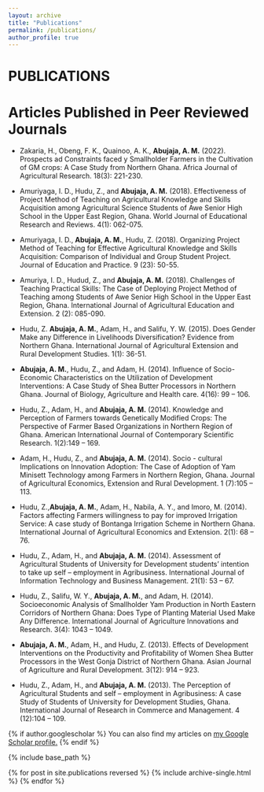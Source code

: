 ```yaml
---
layout: archive
title: "Publications"
permalink: /publications/
author_profile: true
---
```



PUBLICATIONS
======


# Articles Published in Peer Reviewed Journals

* Zakaria, H., Obeng, F. K., Quainoo, A. K., **Abujaja, A. M.** (2022). Prospects ad Constraints faced y Smallholder Farmers in the Cultivation of GM crops: A Case Study from Northern Ghana. Africa Journal of Agricultural Research. 18(3): 221-230.

* Amuriyaga, I. D., Hudu, Z., and **Abujaja, A. M.** (2018). Effectiveness of Project Method of Teaching on Agricultural Knowledge and Skills Acquisition among Agricultural Science Students of Awe Senior High School in the Upper East Region, Ghana. World Journal of Educational Research and Reviews. 4(1): 062-075.

* Amuriyaga, I. D., **Abujaja, A. M.**, Hudu, Z. (2018). Organizing Project Method of Teaching for Effective Agricultural Knowledge and Skills Acquisition: Comparison of Individual and Group Student Project. Journal of Education and Practice. 9 (23): 50-55.  

* Amuriya, I. D., Hudud, Z., and **Abujaja, A. M.** (2018). Challenges of Teaching Practical Skills: The Case of Deploying Project Method of Teaching among Students of Awe Senior High School in the Upper East Region, Ghana. International Journal of Agricultural Education and Extension. 2 (2): 085-090.
   
* Hudu, Z. **Abujaja, A. M.**, Adam, H., and Salifu, Y. W. (2015). Does Gender Make any Difference in Livelihoods Diversification? Evidence from Northern Ghana. International Journal of Agricultural Extension and Rural Development Studies. 1(1): 36-51.
    
* **Abujaja, A. M.**, Hudu, Z., and Adam, H. (2014). Influence of Socio-Economic Characteristics on the Utilization of Development Interventions: A Case Study of Shea Butter Processors in Northern Ghana. Journal of Biology, Agriculture and Health care. 4(16): 99 – 106.
    
* Hudu, Z., Adam, H., and **Abujaja, A. M.** (2014). Knowledge and Perception of Farmers towards Genetically Modified Crops: The Perspective of Farmer Based Organizations in Northern Region of Ghana. American International Journal of Contemporary Scientific Research. 1(2):149 – 169.
    
* Adam, H., Hudu, Z., and **Abujaja, A. M.** (2014). Socio - cultural Implications on Innovation Adoption: The Case of Adoption of Yam Minisett Technology among Farmers in Northern Region, Ghana. Journal of Agricultural Economics, Extension and Rural Development.  1 (7):105 – 113.
    
* Hudu, Z.,**Abujaja, A. M.**, Adam, H., Nabila, A. Y., and Imoro, M.  (2014). Factors affecting Farmers willingness to pay for improved Irrigation Service: A case study of Bontanga Irrigation Scheme in Northern Ghana. International Journal of Agricultural Economics and Extension.  2(1): 68 – 76.
    
* Hudu, Z., Adam, H., and **Abujaja, A. M.**  (2014). Assessment of Agricultural Students of University for Development students’ intention to take up self – employment in Agribusiness.  International Journal of Information Technology and Business Management. 21(1): 53 – 67.
    
* Hudu, Z., Salifu, W. Y., **Abujaja, A. M.**, and Adam, H. (2014). Socioeconomic Analysis of Smallholder Yam Production in North Eastern Corridors of Northern Ghana: Does Type of Planting Material Used Make Any Difference. International Journal of Agriculture Innovations and Research. 3(4): 1043 – 1049.
    
* **Abujaja, A. M.**, Adam, H., and Hudu, Z. (2013). Effects of Development Interventions on the Productivity and Profitability of Women Shea Butter Processors in the West Gonja District of Northern Ghana. Asian Journal of Agriculture and Rural Development. 3(12): 914 – 923.
    
* Hudu, Z., Adam, H., and **Abujaja, A. M.**  (2013). The Perception of Agricultural Students and self – employment in Agribusiness: A case Study of Students of University for Development Studies, Ghana. International Journal of Research in Commerce and Management. 4 (12):104 – 109. 



{% if author.googlescholar %}
  You can also find my articles on <u><a href="{{author.googlescholar}}">my Google Scholar profile</a>.</u>
{% endif %}

{% include base_path %}

{% for post in site.publications reversed %}
  {% include archive-single.html %}
{% endfor %}
